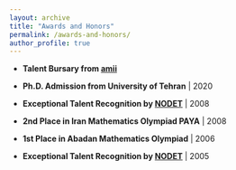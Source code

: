 ```yaml
---
layout: archive
title: "Awards and Honors"
permalink: /awards-and-honors/
author_profile: true
---
```




* **Talent Bursary from [amii](https://www.amii.ca)**
  
* **Ph.D. Admission from University of Tehran** | 2020
  
* **Exceptional Talent Recognition by [NODET](http://www.nodet.net)** | 2008
  
* **2nd Place in Iran Mathematics Olympiad PAYA** | 2008
  
* **1st Place in Abadan Mathematics Olympiad** | 2006
  
* **Exceptional Talent Recognition by [NODET](http://www.nodet.net)** | 2005

